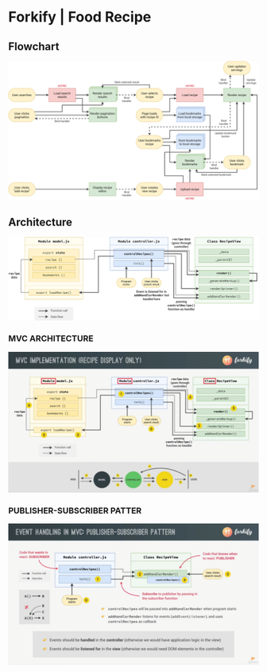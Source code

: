 # Forkify | Food Recipe

## Flowchart
![Alt text](forkify-flowchart.png)

## Architecture
![Alt text](forkify-architecture-recipe-loading.png)

### MVC ARCHITECTURE
![Alt text](mvc-architecture.png)

### PUBLISHER-SUBSCRIBER PATTER
![Alt text](pub-sub-pattern.png)